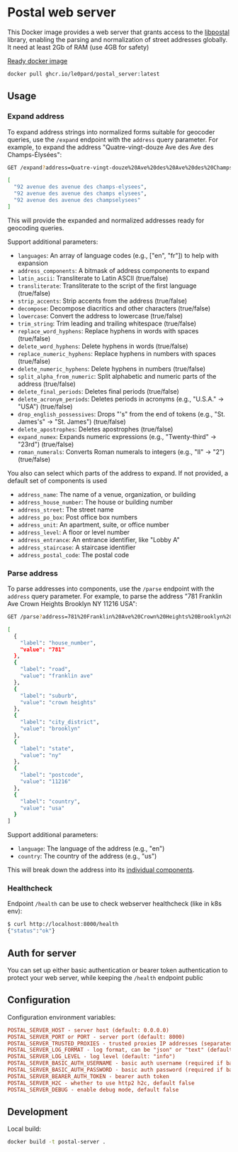 # Postal web server

This Docker image provides a web server that grants access to the [libpostal](https://github.com/openvenues/libpostal) library, enabling the parsing and normalization of street addresses globally. It need at least 2Gb of RAM (use 4GB for safety)

[Ready docker image](https://github.com/le0pard/postal_server/pkgs/container/postal_server)

```bash
docker pull ghcr.io/le0pard/postal_server:latest
```

## Usage

### Expand address

To expand address strings into normalized forms suitable for geocoder queries, use the `/expand` endpoint with the `address` query parameter. For example, to expand the address "Quatre-vingt-douze Ave des Ave des Champs-Élysées":

```bash
GET /expand?address=Quatre-vingt-douze%20Ave%20des%20Ave%20des%20Champs-Élysées

[
  "92 avenue des avenue des champs-elysees",
  "92 avenue des avenue des champs elysees",
  "92 avenue des avenue des champselysees"
]
```

This will provide the expanded and normalized addresses ready for geocoding queries.

Support additional parameters:

- `languages`: An array of language codes (e.g., ["en", "fr"]) to help with expansion
- `address_components`: A bitmask of address components to expand
- `latin_ascii`: Transliterate to Latin ASCII (true/false)
- `transliterate`: Transliterate to the script of the first language (true/false)
- `strip_accents`: Strip accents from the address (true/false)
- `decompose`: Decompose diacritics and other characters (true/false)
- `lowercase`: Convert the address to lowercase (true/false)
- `trim_string`: Trim leading and trailing whitespace (true/false)
- `replace_word_hyphens`: Replace hyphens in words with spaces (true/false)
- `delete_word_hyphens`: Delete hyphens in words (true/false)
- `replace_numeric_hyphens`: Replace hyphens in numbers with spaces (true/false)
- `delete_numeric_hyphens`: Delete hyphens in numbers (true/false)
- `split_alpha_from_numeric`: Split alphabetic and numeric parts of the address (true/false)
- `delete_final_periods`: Deletes final periods (true/false)
- `delete_acronym_periods`: Deletes periods in acronyms (e.g., "U.S.A." -> "USA") (true/false)
- `drop_english_possessives`: Drops "'s" from the end of tokens (e.g., "St. James's" -> "St. James") (true/false)
- `delete_apostrophes`: Deletes apostrophes (true/false)
- `expand_numex`: Expands numeric expressions (e.g., "Twenty-third" -> "23rd") (true/false)
- `roman_numerals`: Converts Roman numerals to integers (e.g., "II" -> "2") (true/false)

You also can select which parts of the address to expand. If not provided, a default set of components is used

- `address_name`: The name of a venue, organization, or building
- `address_house_number`: The house or building number
- `address_street`: The street name
- `address_po_box`: Post office box numbers
- `address_unit`: An apartment, suite, or office number
- `address_level`: A floor or level number
- `address_entrance`: An entrance identifier, like "Lobby A"
- `address_staircase`: A staircase identifier
- `address_postal_code`: The postal code

### Parse address

To parse addresses into components, use the `/parse` endpoint with the `address` query parameter. For example, to parse the address "781 Franklin Ave Crown Heights Brooklyn NY 11216 USA":

```bash
GET /parse?address=781%20Franklin%20Ave%20Crown%20Heights%20Brooklyn%20NY%2011216%20USA

[
  {
    "label": "house_number",
    "value": "781"
  },
  {
    "label": "road",
    "value": "franklin ave"
  },
  {
    "label": "suburb",
    "value": "crown heights"
  },
  {
    "label": "city_district",
    "value": "brooklyn"
  },
  {
    "label": "state",
    "value": "ny"
  },
  {
    "label": "postcode",
    "value": "11216"
  },
  {
    "label": "country",
    "value": "usa"
  }
]
```

Support additional parameters:

- `language`: The language of the address (e.g., "en")
- `country`: The country of the address (e.g., "us")

This will break down the address into its [individual components](https://github.com/openvenues/libpostal?tab=readme-ov-file#parser-labels).

### Healthcheck

Endpoint `/health` can be use to check webserver healthcheck (like in k8s env):

```bash
$ curl http://localhost:8000/health
{"status":"ok"}
```

## Auth for server

You can set up either basic authentication or bearer token authentication to protect your web server, while keeping the `/health` endpoint public

## Configuration

Configuration environment variables:

```ini
POSTAL_SERVER_HOST - server host (default: 0.0.0.0)
POSTAL_SERVER_PORT or PORT - server port (default: 8000)
POSTAL_SERVER_TRUSTED_PROXIES - trusted proxies IP addresses (separated by comma)
POSTAL_SERVER_LOG_FORMAT - log format, can be "json" or "text" (default: "text")
POSTAL_SERVER_LOG_LEVEL - log level (default: "info")
POSTAL_SERVER_BASIC_AUTH_USERNAME - basic auth username (required if basic auth password is set)
POSTAL_SERVER_BASIC_AUTH_PASSWORD - basic auth password (required if basic auth username is set)
POSTAL_SERVER_BEARER_AUTH_TOKEN - bearer auth token
POSTAL_SERVER_H2C - whether to use http2 h2c, default false
POSTAL_SERVER_DEBUG - enable debug mode, default false
```

## Development

Local build:

```bash
docker build -t postal-server .
```
